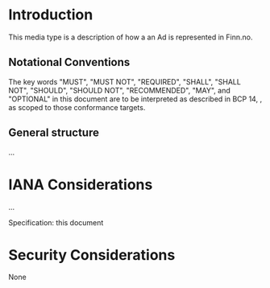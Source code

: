 # Introduction
This media type is a description of how a an Ad is represented in Finn.no.

## Notational Conventions

The key words "MUST", "MUST NOT", "REQUIRED", "SHALL", "SHALL NOT", "SHOULD", "SHOULD NOT", "RECOMMENDED", "MAY", and
"OPTIONAL" in this document are to be interpreted as described in BCP 14, [](#RFC2119), as scoped to those conformance targets.


## General structure
...

# IANA Considerations
...

Specification: this document

# Security Considerations
None